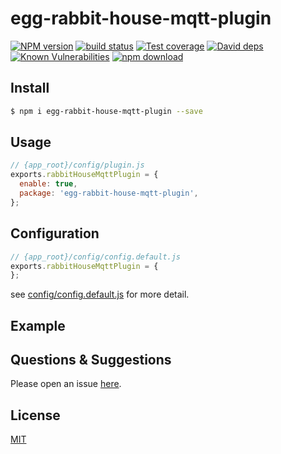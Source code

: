 # egg-rabbit-house-mqtt-plugin

[![NPM version][npm-image]][npm-url]
[![build status][travis-image]][travis-url]
[![Test coverage][codecov-image]][codecov-url]
[![David deps][david-image]][david-url]
[![Known Vulnerabilities][snyk-image]][snyk-url]
[![npm download][download-image]][download-url]

[npm-image]: https://img.shields.io/npm/v/egg-rabbit-house-mqtt-plugin.svg?style=flat-square
[npm-url]: https://npmjs.org/package/egg-rabbit-house-mqtt-plugin
[travis-image]: https://img.shields.io/travis/eggjs/egg-rabbit-house-mqtt-plugin.svg?style=flat-square
[travis-url]: https://travis-ci.org/eggjs/egg-rabbit-house-mqtt-plugin
[codecov-image]: https://img.shields.io/codecov/c/github/eggjs/egg-rabbit-house-mqtt-plugin.svg?style=flat-square
[codecov-url]: https://codecov.io/github/eggjs/egg-rabbit-house-mqtt-plugin?branch=master
[david-image]: https://img.shields.io/david/eggjs/egg-rabbit-house-mqtt-plugin.svg?style=flat-square
[david-url]: https://david-dm.org/eggjs/egg-rabbit-house-mqtt-plugin
[snyk-image]: https://snyk.io/test/npm/egg-rabbit-house-mqtt-plugin/badge.svg?style=flat-square
[snyk-url]: https://snyk.io/test/npm/egg-rabbit-house-mqtt-plugin
[download-image]: https://img.shields.io/npm/dm/egg-rabbit-house-mqtt-plugin.svg?style=flat-square
[download-url]: https://npmjs.org/package/egg-rabbit-house-mqtt-plugin

<!--
Description here.
-->

## Install

```bash
$ npm i egg-rabbit-house-mqtt-plugin --save
```

## Usage

```js
// {app_root}/config/plugin.js
exports.rabbitHouseMqttPlugin = {
  enable: true,
  package: 'egg-rabbit-house-mqtt-plugin',
};
```

## Configuration

```js
// {app_root}/config/config.default.js
exports.rabbitHouseMqttPlugin = {
};
```

see [config/config.default.js](config/config.default.js) for more detail.

## Example

<!-- example here -->

## Questions & Suggestions

Please open an issue [here](https://github.com/eggjs/egg/issues).

## License

[MIT](LICENSE)
